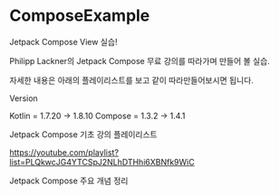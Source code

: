 # ComposeExample
Jetpack Compose View 실습!

Philipp Lackner의 Jetpack Compose 무료 강의를 따라가며 만들어 볼 실습.

자세한 내용은 아래의 플레이리스트를 보고 같이 따라만들어보시면 됩니다.

Version

Kotlin = 1.7.20 -> 1.8.10
Compose = 1.3.2 -> 1.4.1

Jetpack Compose 기초 강의 플레이리스트

https://youtube.com/playlist?list=PLQkwcJG4YTCSpJ2NLhDTHhi6XBNfk9WiC

Jetpack Compose 주요 개념 정리

